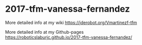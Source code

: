 # 2017-tfm-vanessa-fernandez

More detailed info at my wiki https://jderobot.org/Vmartinezf-tfm

More detailed info at my Github-pages https://roboticslaburjc.github.io/2017-tfm-vanessa-fernandez/
